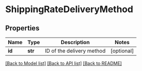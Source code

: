 # ShippingRateDeliveryMethod

## Properties
Name | Type | Description | Notes
------------ | ------------- | ------------- | -------------
**id** | **str** | ID of the delivery method | [optional] 

[[Back to Model list]](../README.md#documentation-for-models) [[Back to API list]](../README.md#documentation-for-api-endpoints) [[Back to README]](../README.md)


